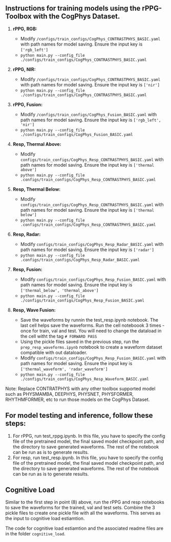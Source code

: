## Instructions for training models using the rPPG-Toolbox with the CogPhys Dataset.

1) **rPPG, RGB:**
    - Modify `/configs/train_configs/CogPhys_CONTRASTPHYS_BASIC.yaml` with path names for model saving. Ensure the input key is `['rgb_left']`
    - `python main.py --config_file ./configs/train_configs/CogPhys_CONTRASTPHYS_BASIC.yaml`

2) **rPPG, NIR:**
    - Modify `/configs/train_configs/CogPhys_CONTRASTPHYS_BASIC.yaml` with path names for model saving. Ensure the input key is `['nir']`
    - `python main.py --config_file ./configs/train_configs/CogPhys_CONTRASTPHYS_BASIC.yaml`

3) **rPPG, Fusion:**
    - Modify `/configs/train_configs/CogPhys_Fusion_BASIC.yaml` with path names for model saving. Ensure the input key is `['rgb_left', 'nir']`
    - `python main.py --config_file ./configs/train_configs/CogPhys_Fusion_BASIC.yaml`

4) **Resp, Thermal Above:**
    - Modify `configs/train_configs/CogPhys_Resp_CONTRASTPHYS_BASIC.yaml` with path names for model saving. Ensure the input key is `['thermal above']`
    - `python main.py --config_file .configs/train_configs/CogPhys_Resp_CONTRASTPHYS_BASIC.yaml`

5) **Resp, Thermal Below:**
    - Modify `configs/train_configs/CogPhys_Resp_CONTRASTPHYS_BASIC.yaml` with path names for model saving. Ensure the input key is `['thermal below']`
    - `python main.py --config_file .configs/train_configs/CogPhys_Resp_CONTRASTPHYS_BASIC.yaml`

6) **Resp, Radar:**
    - Modify `configs/train_configs/CogPhys_Resp_Radar_BASIC.yaml` with path names for model saving. Ensure the input key is `['radar']`
    - `python main.py --config_file .configs/train_configs/CogPhys_Resp_Radar_BASIC.yaml`

7) **Resp, Fusion:**
    - Modify `configs/train_configs/CogPhys_Resp_Fusion_BASIC.yaml` with path names for model saving. Ensure the input key is `['thermal_below', 'thermal_above']`
    - `python main.py --config_file ./configs/train_configs/CogPhys_Resp_Fusion_BASIC.yaml`

8) **Resp, Wave Fusion:**
    - Save the waveforms by runnin the test_resp.ipynb notebook. The last cell helps save the waveforms. Run the cell noteboook 3 times - once for train, val and test. You will need to change the dataload in the cell witht the tag `# FORWARD PASS`
    - Using the pickle files saved in the previous step, run the `prep_resp_waveforms.ipynb` notebook to create a waveform dataset compatible with out dataloader.
    - Modify `configs/train_configs/CogPhys_Resp_Fusion_BASIC.yaml` with path names for model saving. Ensure the input key is `['thermal_waveform', 'radar_waveform']`
    - `python main.py --config_file ./configs/train_configs/CogPhys_Resp_Waveform_BASIC.yaml`

Note: Replace CONTRATPHYS with any other toolbox supported model such as PHYSMAMBA, DEEPHYS, PHYSNET, PHYSFORMER, RHYTHMFORMER, etc to run those models on the CogPhys Dataset. 

## For model testing and inference, follow these steps:
1) For rPPG, run test_rppg.ipynb. In this file, you have to specify the config file of the pretrained model, the final saved model checkpoint path, and the directory to save generated waveforms. The rest of the notebook can be run as is to generate results.
2) For resp, run test_resp.ipynb. In this file, you have to specify the config file of the pretrained model, the final saved model checkpoint path, and the directory to save generated waveforms. The rest of the notebook can be run as is to generate results.

## Cognitive Load

Similar to the first step in point (8) above, run the rPPG and resp notebooks to save the waveforms for the trained, val and test sets. Combine the 3 pickle files to create one pickle file with all the waveforms. This serves as the input to cognitive load estiamtion.

The code for cognitive load estiamtion and the associated readme files are in the folder `cognitive_load`.